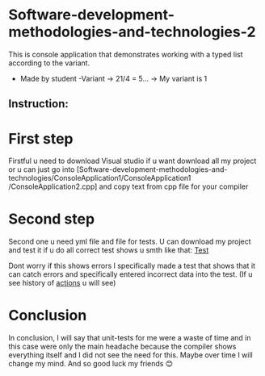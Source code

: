 # Software-development-methodologies-and-technologies-2

This is console application that demonstrates working with a typed list according to the variant.
- Made by student
-Variant -> 21/4 = 5... -> My variant is 1

## Instruction:

# First step

Firstful u need to download Visual studio if u want download all my project or u can just go into [Software-development-methodologies-and-technologies/ConsoleApplication1/ConsoleApplication1
/ConsoleApplication2.cpp] and copy text from cpp file for your compiler

# Second step

Second one u need yml file and file for tests. U can download my project and test it if u do all correct test shows u smth like that: [Test](https://github.com/Wandestes/Software-development-methodologies-and-technologies-2/actions/runs/13674272267)

Dont worry if this shows errors I specifically made a test that shows that it can catch errors and specifically entered incorrect data into the test. (If u see history of [actions](https://github.com/Wandestes/Software-development-methodologies-and-technologies-2/actions) u will see)

# Conclusion

In conclusion, I will say that unit-tests for me were a waste of time and in this case were only the main headache because the compiler shows everything itself and I did not see the need for this. Maybe over time I will change my mind. And so good luck my friends 😊
